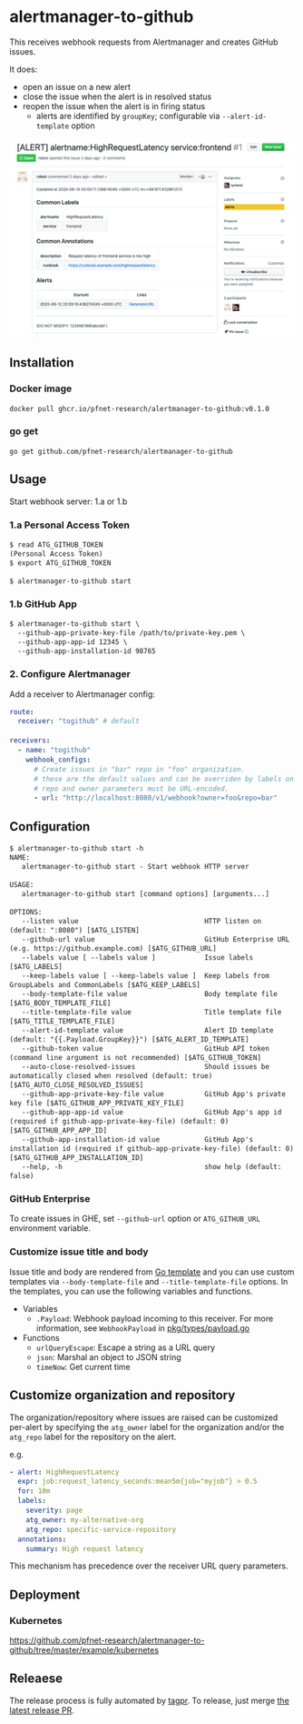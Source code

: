 # alertmanager-to-github

This receives webhook requests from Alertmanager and creates GitHub issues.

It does:

- open an issue on a new alert
- close the issue when the alert is in resolved status
- reopen the issue when the alert is in firing status
  - alerts are identified by `groupKey`; configurable via `--alert-id-template` option

<kbd>![screen shot](doc/screenshot.png)</kbd>

## Installation

### Docker image

```shell
docker pull ghcr.io/pfnet-research/alertmanager-to-github:v0.1.0
```

### go get

```shell
go get github.com/pfnet-research/alertmanager-to-github
```

## Usage

Start webhook server: 1.a or 1.b

### 1.a Personal Access Token

```shell
$ read ATG_GITHUB_TOKEN
(Personal Access Token)
$ export ATG_GITHUB_TOKEN

$ alertmanager-to-github start
```

### 1.b GitHub App

```shell
$ alertmanager-to-github start \
  --github-app-private-key-file /path/to/private-key.pem \
  --github-app-app-id 12345 \
  --github-app-installation-id 98765
```

### 2. Configure Alertmanager

Add a receiver to Alertmanager config:

```yaml
route:
  receiver: "togithub" # default

receivers:
  - name: "togithub"
    webhook_configs:
      # Create issues in "bar" repo in "foo" organization.
      # these are the default values and can be overriden by labels on the alert
      # repo and owner parameters must be URL-encoded.
      - url: "http://localhost:8080/v1/webhook?owner=foo&repo=bar"
```

## Configuration

```shell
$ alertmanager-to-github start -h
NAME:
   alertmanager-to-github start - Start webhook HTTP server

USAGE:
   alertmanager-to-github start [command options] [arguments...]

OPTIONS:
   --listen value                               HTTP listen on (default: ":8080") [$ATG_LISTEN]
   --github-url value                           GitHub Enterprise URL (e.g. https://github.example.com) [$ATG_GITHUB_URL]
   --labels value [ --labels value ]            Issue labels [$ATG_LABELS]
   --keep-labels value [ --keep-labels value ]  Keep labels from GroupLabels and CommonLabels [$ATG_KEEP_LABELS]
   --body-template-file value                   Body template file [$ATG_BODY_TEMPLATE_FILE]
   --title-template-file value                  Title template file [$ATG_TITLE_TEMPLATE_FILE]
   --alert-id-template value                    Alert ID template (default: "{{.Payload.GroupKey}}") [$ATG_ALERT_ID_TEMPLATE]
   --github-token value                         GitHub API token (command line argument is not recommended) [$ATG_GITHUB_TOKEN]
   --auto-close-resolved-issues                 Should issues be automatically closed when resolved (default: true) [$ATG_AUTO_CLOSE_RESOLVED_ISSUES]
   --github-app-private-key-file value          GitHub App's private key file [$ATG_GITHUB_APP_PRIVATE_KEY_FILE]
   --github-app-app-id value                    GitHub App's app id (required if github-app-private-key-file) (default: 0) [$ATG_GITHUB_APP_APP_ID]
   --github-app-installation-id value           GitHub App's installation id (required if github-app-private-key-file) (default: 0) [$ATG_GITHUB_APP_INSTALLATION_ID]
   --help, -h                                   show help (default: false)
```

### GitHub Enterprise

To create issues in GHE, set `--github-url` option or `ATG_GITHUB_URL` environment variable.

### Customize issue title and body

Issue title and body are rendered from [Go template](https://golang.org/pkg/text/template/) and you can use custom templates via `--body-template-file` and `--title-template-file` options. In the templates, you can use the following variables and functions.

- Variables
  - `.Payload`: Webhook payload incoming to this receiver. For more information, see `WebhookPayload` in [pkg/types/payload.go](https://github.com/pfnet-research/alertmanager-to-github/blob/master/pkg/types/payload.go)
- Functions
  - `urlQueryEscape`: Escape a string as a URL query
  - `json`: Marshal an object to JSON string
  - `timeNow`: Get current time

## Customize organization and repository

The organization/repository where issues are raised can be customized per-alert by specifying the `atg_owner` label for the organization and/or the `atg_repo` label for the repository on the alert.

e.g.

```yaml
- alert: HighRequestLatency
  expr: job:request_latency_seconds:mean5m{job="myjob"} > 0.5
  for: 10m
  labels:
    severity: page
    atg_owner: my-alternative-org
    atg_repo: specific-service-repository
  annotations:
    summary: High request latency
```

This mechanism has precedence over the receiver URL query parameters.

## Deployment

### Kubernetes

https://github.com/pfnet-research/alertmanager-to-github/tree/master/example/kubernetes

## Releaese

The release process is fully automated by [tagpr](https://github.com/Songmu/tagpr). To release, just merge [the latest release PR](https://github.com/pfnet-research/alertmanager-to-github/pulls?q=is:pr+is:open+label:tagpr).
